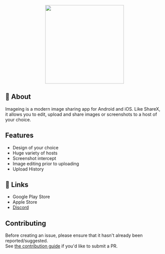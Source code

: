 <p align="center">
  <img src="https://imageing.org/shared/6cJAyfV.png" height="250" width="250" >
</p>

## 🚀 About

Imageing is a modern image sharing app for Android and iOS.
Like ShareX, it allows you to edit, upload and share images or screenshots to a host of your choice.

## Features

-   Design of your choice
-   Huge variety of hosts
-   Screenshot intercept
-   Image editing prior to uploading
-   Upload History

## 🔗 Links

-   Google Play Store
-   Apple Store
-   [Discord](https://discord.gg/9UK5ZcY6By)

## Contributing

Before creating an issue, please ensure that it hasn't already been reported/suggested.  
See [the contribution guide](https://github.com/ImageingApp/Imageing/tree/main/.github/CONTRIBUTING.md) if you'd like to submit a PR.
